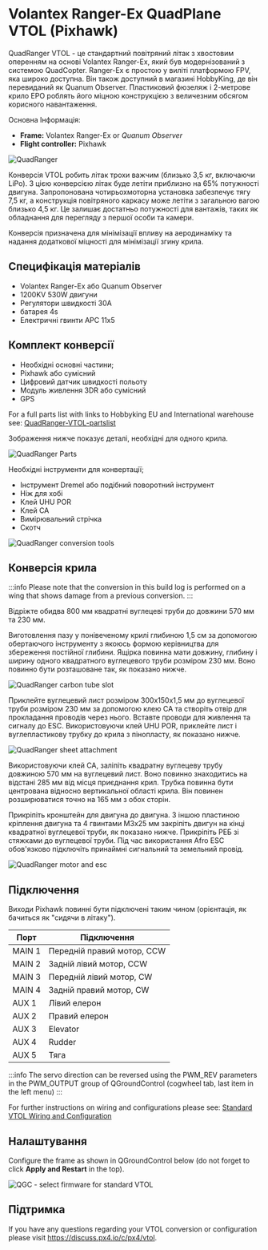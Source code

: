 # Volantex Ranger-Ex QuadPlane VTOL (Pixhawk)

QuadRanger VTOL - це стандартний повітряний літак з хвостовим оперенням на основі Volantex Ranger-Ex, який був модернізований з системою QuadCopter.
Ranger-Ex є простою у виліті платформою FPV, яка широко доступна.
Він також доступний в магазині HobbyKing, де він перевиданий як Quanum Observer.
Пластиковий фюзеляж і 2-метрове крило EPO роблять його міцною конструкцією з величезним обсягом корисного навантаження.

Основна Інформація:

- **Frame:** Volantex Ranger-Ex or _Quanum Observer_
- **Flight controller:** Pixhawk

![QuadRanger](../../assets/airframes/vtol/quadranger_rangerex_pixhawk/quadranger_vtol_complete_build.jpg)

Конверсія VTOL робить літак трохи важчим (близько 3,5 кг, включаючи LiPo).
З цією конверсією літак буде летіти приблизно на 65% потужності двигуна.
Запропонована чотирьохмоторна установка забезпечує тягу 7,5 кг, а конструкція повітряного каркасу може летіти з загальною вагою близько 4,5 кг.
Це залишає достатньо потужності для вантажів, таких як обладнання для перегляду з першої особи та камери.

Конверсія призначена для мінімізації впливу на аеродинаміку та надання додаткової міцності для мінімізації згину крила.

## Специфікація матеріалів

- Volantex Ranger-Ex або Quanum Observer
- 1200KV 530W двигуни
- Регулятори швидкості 30A
- батарея 4s
- Електричні гвинти APC 11x5

## Комплект конверсії

- Необхідні основні частини;
- Pixhawk або сумісний
- Цифровий датчик швидкості польоту
- Модуль живлення 3DR або сумісний
- GPS

For a full parts list with links to Hobbyking EU and International warehouse see:
[QuadRanger-VTOL-partslist](https://px4.io/wp-content/uploads/2016/01/QuadRanger-VTOL-partslist-1.xlsx)

Зображення нижче показує деталі, необхідні для одного крила.

![QuadRanger Parts](../../assets/airframes/vtol/quadranger_rangerex_pixhawk/quadranger_vtol_parts_for_one_wing.jpg)

Необхідні інструменти для конвертації;

- Інструмент Dremel або подібний поворотний інструмент
- Ніж для хобі
- Клей UHU POR
- Клей CA
- Вимірювальний стрічка
- Скотч

![QuadRanger conversion tools](../../assets/airframes/vtol/quadranger_rangerex_pixhawk/quadranger_vtol_conversion_tools.jpg)

## Конверсія крила

:::info
Please note that the conversion in this build log is performed on a wing that shows damage from a previous conversion.
:::

Відріжте обидва 800 мм квадратні вуглецеві труби до довжини 570 мм та 230 мм.

Виготовлення пазу у понівеченому крилі глибиною 1,5 см за допомогою обертаючого інструменту з якоюсь формою керівництва для збереження постійної глибини.
Ящірка повинна мати довжину, глибину і ширину одного квадратного вуглецевого труби розміром 230 мм.
Воно повинно бути розташоване так, як показано нижче.

![QuadRanger carbon tube slot](../../assets/airframes/vtol/quadranger_rangerex_pixhawk/quadranger_vtol_carbon_tube_slot.jpg)

Приклейте вуглецевий лист розміром 300x150x1,5 мм до вуглецевої труби розміром 230 мм за допомогою клею CA та створіть отвір для прокладання проводів через нього.
Вставте проводи для живлення та сигналу до ESC.
Використовуючи клей UHU POR, приклейте лист і вуглепластикову трубку до крила з пінопласту, як показано нижче.

![QuadRanger sheet attachment](../../assets/airframes/vtol/quadranger_rangerex_pixhawk/quadranger_vtol_sheet_attachment.jpg)

Використовуючи клей СА, заліпіть квадратну вуглецеву трубу довжиною 570 мм на вуглецевий лист.
Воно повинно знаходитись на відстані 285 мм від місця приєднання крил.
Трубка повинна бути центрована відносно вертикальної області крила.
Він повинен розширюватися точно на 165 мм з обох сторін.

Прикріпіть кронштейн для двигуна до двигуна.
З іншою пластиною кріплення двигуна та 4 гвинтами M3x25 мм закріпіть двигун на кінці квадратної вуглецевої труби, як показано нижче.
Прикріпіть РЕБ зі стяжками до вуглецевої труби.
Під час використання Afro ESC обов'язково підключіть принаймні сигнальний та земельний провід.

![QuadRanger motor and esc](../../assets/airframes/vtol/quadranger_rangerex_pixhawk/quadranger_vtol_motor_and_esc.jpg)

## Підключення

Виходи Pixhawk повинні бути підключені таким чином (орієнтація, як бачиться
як "сидячи в літаку").

| Порт   | Підключення                |
| ------ | -------------------------- |
| MAIN 1 | Передній правий мотор, CCW |
| MAIN 2 | Задній лівий мотор, CCW    |
| MAIN 3 | Передній лівий мотор, CW   |
| MAIN 4 | Задній правий мотор, CW    |
| AUX  1 | Лівий елерон               |
| AUX  2 | Правий елерон              |
| AUX  3 | Elevator                   |
| AUX  4 | Rudder                     |
| AUX  5 | Тяга                       |

:::info
The servo direction can be reversed using the PWM\_REV parameters in the PWM\_OUTPUT group of QGroundControl (cogwheel tab, last item in the left menu)
:::

For further instructions on wiring and configurations please see: [Standard VTOL Wiring and Configuration](../config_vtol/vtol_quad_configuration.md)

## Налаштування

Configure the frame as shown in QGroundControl below (do not forget to click **Apply and Restart** in the top).

![QGC - select firmware for standard VTOL](../../assets/airframes/vtol/funcub_pixhawk/qgc_firmware_standard_vtol_fun_cub_quad.png)

## Підтримка

If you have any questions regarding your VTOL conversion or configuration please visit <https://discuss.px4.io/c/px4/vtol>.
